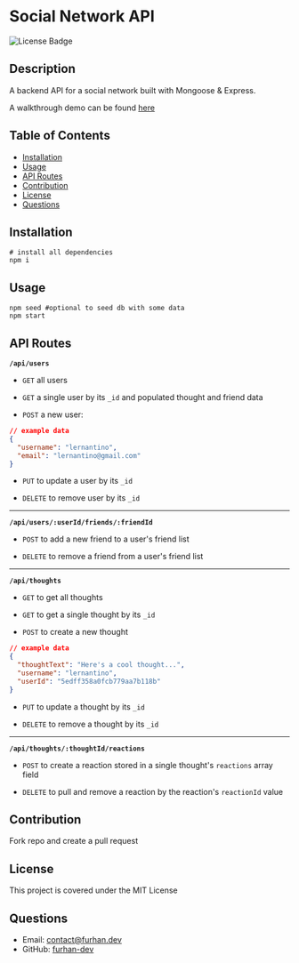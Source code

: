# Social Network API

![License Badge](https://img.shields.io/badge/License-MIT-green)

## Description

A backend API for a social network built with Mongoose & Express.

A walkthrough demo can be found [here](https://drive.google.com/file/d/1w6J5kmzYBd4OxOKVq9VOAD8oD49YdhFk/view)

## Table of Contents

* [Installation](#Installation)
* [Usage](#Usage)
* [API Routes](#API-Routes)
* [Contribution](#Contribution)
* [License](#License)
* [Questions](#Questions)

## Installation

```terminal
# install all dependencies
npm i
```

## Usage

```terminal
npm seed #optional to seed db with some data
npm start
```

## API Routes

**`/api/users`**

* `GET` all users

* `GET` a single user by its `_id` and populated thought and friend data

* `POST` a new user:

```json
// example data
{
  "username": "lernantino",
  "email": "lernantino@gmail.com"
}
```

* `PUT` to update a user by its `_id`

* `DELETE` to remove user by its `_id`

---

**`/api/users/:userId/friends/:friendId`**

* `POST` to add a new friend to a user's friend list

* `DELETE` to remove a friend from a user's friend list

---

**`/api/thoughts`**

* `GET` to get all thoughts

* `GET` to get a single thought by its `_id`

* `POST` to create a new thought

```json
// example data
{
  "thoughtText": "Here's a cool thought...",
  "username": "lernantino",
  "userId": "5edff358a0fcb779aa7b118b"
}
```

* `PUT` to update a thought by its `_id`

* `DELETE` to remove a thought by its `_id`

---

**`/api/thoughts/:thoughtId/reactions`**

* `POST` to create a reaction stored in a single thought's `reactions` array field

* `DELETE` to pull and remove a reaction by the reaction's `reactionId` value

## Contribution

Fork repo and create a pull request

## License

This project is covered under the MIT License

## Questions

* Email: [contact@furhan.dev](contact@furhan.dev)
* GitHub: [furhan-dev](https://github.com/furhan-dev)
